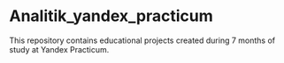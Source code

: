 # Analitik_yandex_practicum
This repository contains educational projects created during 7 months of study at Yandex Practicum.
